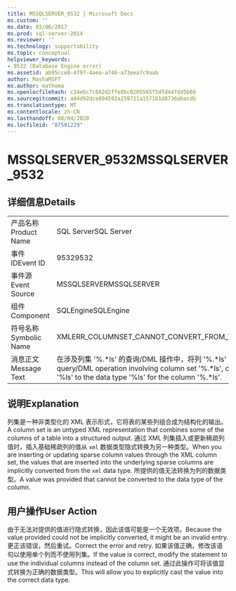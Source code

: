 ```yaml
---
title: MSSQLSERVER_9532 | Microsoft Docs
ms.custom: ''
ms.date: 03/06/2017
ms.prod: sql-server-2014
ms.reviewer: ''
ms.technology: supportability
ms.topic: conceptual
helpviewer_keywords:
- 9532 (Database Engine error)
ms.assetid: ab95cce8-4f97-4aea-a746-a73eea7c9aab
author: MashaMSFT
ms.author: mathoma
ms.openlocfilehash: c34ebc7c682d2ffe8bc0205565f5dfd44fdd5b66
ms.sourcegitcommit: ad4d92dce894592a259721a1571b1d8736abacdb
ms.translationtype: MT
ms.contentlocale: zh-CN
ms.lasthandoff: 08/04/2020
ms.locfileid: "87581229"
---
```

# <a name="mssqlserver_9532"></a><span data-ttu-id="60644-102">MSSQLSERVER_9532</span><span class="sxs-lookup"><span data-stu-id="60644-102">MSSQLSERVER_9532</span></span>
    
## <a name="details"></a><span data-ttu-id="60644-103">详细信息</span><span class="sxs-lookup"><span data-stu-id="60644-103">Details</span></span>  
  
|||  
|-|-|  
|<span data-ttu-id="60644-104">产品名称</span><span class="sxs-lookup"><span data-stu-id="60644-104">Product Name</span></span>|<span data-ttu-id="60644-105">SQL Server</span><span class="sxs-lookup"><span data-stu-id="60644-105">SQL Server</span></span>|  
|<span data-ttu-id="60644-106">事件 ID</span><span class="sxs-lookup"><span data-stu-id="60644-106">Event ID</span></span>|<span data-ttu-id="60644-107">9532</span><span class="sxs-lookup"><span data-stu-id="60644-107">9532</span></span>|  
|<span data-ttu-id="60644-108">事件源</span><span class="sxs-lookup"><span data-stu-id="60644-108">Event Source</span></span>|<span data-ttu-id="60644-109">MSSQLSERVER</span><span class="sxs-lookup"><span data-stu-id="60644-109">MSSQLSERVER</span></span>|  
|<span data-ttu-id="60644-110">组件</span><span class="sxs-lookup"><span data-stu-id="60644-110">Component</span></span>|<span data-ttu-id="60644-111">SQLEngine</span><span class="sxs-lookup"><span data-stu-id="60644-111">SQLEngine</span></span>|  
|<span data-ttu-id="60644-112">符号名称</span><span class="sxs-lookup"><span data-stu-id="60644-112">Symbolic Name</span></span>|<span data-ttu-id="60644-113">XMLERR_COLUMNSET_CANNOT_CONVERT_FROM_TO</span><span class="sxs-lookup"><span data-stu-id="60644-113">XMLERR_COLUMNSET_CANNOT_CONVERT_FROM_TO</span></span>|  
|<span data-ttu-id="60644-114">消息正文</span><span class="sxs-lookup"><span data-stu-id="60644-114">Message Text</span></span>|<span data-ttu-id="60644-115">在涉及列集 '%.\*ls' 的查询/DML 操作中，将列 '%.\*ls' 从数据类型 '%ls' 转换为数据类型 '%ls' 时转换失败。</span><span class="sxs-lookup"><span data-stu-id="60644-115">In the query/DML operation involving  column set '%.\*ls', conversion failed when converting from the data type '%ls' to the data type '%ls' for the column '%.\*ls'.</span></span>|  
  
## <a name="explanation"></a><span data-ttu-id="60644-116">说明</span><span class="sxs-lookup"><span data-stu-id="60644-116">Explanation</span></span>  
 <span data-ttu-id="60644-117">列集是一种非类型化的 XML 表示形式，它将表的某些列组合成为结构化的输出。</span><span class="sxs-lookup"><span data-stu-id="60644-117">A column set is an untyped XML representation that combines some of the columns of a table into a structured output.</span></span> <span data-ttu-id="60644-118">通过 XML 列集插入或更新稀疏列值时，插入基础稀疏列的值从 `xml` 数据类型隐式转换为另一种类型。</span><span class="sxs-lookup"><span data-stu-id="60644-118">When you are inserting or updating sparse column values through the XML column set, the values that are inserted into the underlying sparse columns are implicitly converted from the `xml` data type.</span></span> <span data-ttu-id="60644-119">所提供的值无法转换为列的数据类型。</span><span class="sxs-lookup"><span data-stu-id="60644-119">A value was provided that cannot be converted to the data type of the column.</span></span>  
  
## <a name="user-action"></a><span data-ttu-id="60644-120">用户操作</span><span class="sxs-lookup"><span data-stu-id="60644-120">User Action</span></span>  
 <span data-ttu-id="60644-121">由于无法对提供的值进行隐式转换，因此该值可能是一个无效项。</span><span class="sxs-lookup"><span data-stu-id="60644-121">Because the value provided could not be implicitly converted, it might be an invalid entry.</span></span> <span data-ttu-id="60644-122">更正该错误，然后重试。</span><span class="sxs-lookup"><span data-stu-id="60644-122">Correct the error and retry.</span></span> <span data-ttu-id="60644-123">如果该值正确，修改该语句以使用单个列而不使用列集。</span><span class="sxs-lookup"><span data-stu-id="60644-123">If the value is correct, modify the statement to use the individual columns instead of the column set.</span></span> <span data-ttu-id="60644-124">通过此操作可将该值显式转换为正确的数据类型。</span><span class="sxs-lookup"><span data-stu-id="60644-124">This will allow you to explicitly cast the value into the correct data type.</span></span>  
  
  
